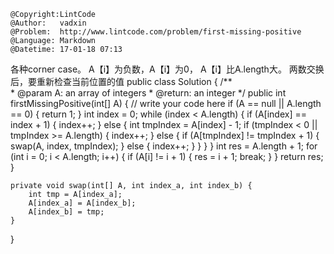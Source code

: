 ```
@Copyright:LintCode
@Author:   vadxin
@Problem:  http://www.lintcode.com/problem/first-missing-positive
@Language: Markdown
@Datetime: 17-01-18 07:13
```

各种corner case。
A【i】为负数，A【i】为0， A【i】比A.length大。
两数交换后，要重新检查当前位置的值
public class Solution {
    /**    
     * @param A: an array of integers
     * @return: an integer
     */
    public int firstMissingPositive(int[] A) {
        // write your code here
        if (A == null || A.length == 0) {
            return 1;
        }
        int index = 0;
        while (index < A.length) {
            if (A[index] == index + 1) {
                index++;
            } else {
                int tmpIndex = A[index] - 1;
                if (tmpIndex < 0 || tmpIndex >= A.length) {
                    index++;
                } else {
                    if (A[tmpIndex] != tmpIndex + 1) {
                        swap(A, index, tmpIndex);
                    } else {
                        index++;
                    }
                }
            }
        }
        int res = A.length + 1;
        for (int i = 0; i < A.length; i++) {
            if (A[i] != i + 1) {
                res = i + 1;
                break;
            }
        }
        return res;
    }
    
    private void swap(int[] A, int index_a, int index_b) {
        int tmp = A[index_a];
        A[index_a] = A[index_b];
        A[index_b] = tmp;
    }
}
